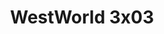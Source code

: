 ---
layout: episodios
title: "WestWorld 3x03"
url_serie_padre: 'westworld/temporada-3'
category: 'series'
capitulo: 'yes'
anio: '2020'
prev: 'capitulo-2'
proximo: 'capitulo-4'
sandbox: allow-same-origin allow-forms
idioma: 'Latino/Subtitulado'
calidad: 'Full HD'
reproductores_otros: ["https://gdriveplayer.me/embed2.php?link=CAghenDdI4%252BXbld%252Fi2Xcew4rWs%252B4ce5ZCUOkbXVWi3o%252FQMpRbtLIU8OOcW5CXyP5lufdsl7C5OdpjTRrQD8Pqz2UovpG0TlOCKYORK7cP9mPNAgwzFokx6Y33OznLlnNKmLLyLfl6u7X57Hrzx26xt6yGdkLLki%252FeRqSkflQb1Nj3SAiEn8TkjyPx8rBgbPj%252BLO%252Bk4b9L0b7Rz7fSaR22P","Latino"]
reproductores_fembed: ["https://feurl.com/v/33zgdimj7jwmkwr","Latino"]
image_banner: 'https://res.cloudinary.com/imbriitneysam/image/upload/v1546716492/west-Banner-min.jpg'
reproductor: fembed
clasificacion: '+10'
tags:
- Ciencia-Ficcion
---